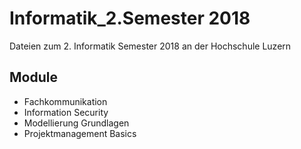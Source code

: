 # Informatik_2.Semester 2018

Dateien zum 2. Informatik Semester 2018 an der Hochschule Luzern

## Module

* Fachkommunikation
* Information Security
* Modellierung Grundlagen
* Projektmanagement Basics
